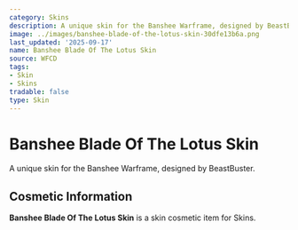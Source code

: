 ```yaml
---
category: Skins
description: A unique skin for the Banshee Warframe, designed by BeastBuster.
image: ../images/banshee-blade-of-the-lotus-skin-30dfe13b6a.png
last_updated: '2025-09-17'
name: Banshee Blade Of The Lotus Skin
source: WFCD
tags:
- Skin
- Skins
tradable: false
type: Skin
---
```


# Banshee Blade Of The Lotus Skin

A unique skin for the Banshee Warframe, designed by BeastBuster.

## Cosmetic Information

**Banshee Blade Of The Lotus Skin** is a skin cosmetic item for Skins.

